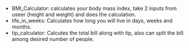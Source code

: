 * BMI_Calculator: calculates your body mass index, take 2 inputs from useer (height and weight) and does the calculation. 
* life_in_weeks: Calculates how long you will live in days, weeks and months. 
* tip_calculator: Calcutes the total bill along with tip, also can split the bill among desired number of people. 
